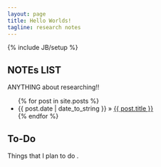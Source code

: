```yaml
---
layout: page
title: Hello Worlds!
tagline: research notes
---
```

{% include JB/setup %}

## NOTEs LIST

ANYTHING about researching!!

<ul class="posts">
  {% for post in site.posts %}
    <li><span>{{ post.date | date_to_string }}</span> &raquo; <a href="{{ BASE_PATH }}{{ post.url }}">{{ post.title }}</a></li>
  {% endfor %}
</ul>

## To-Do

Things that I plan to do .


